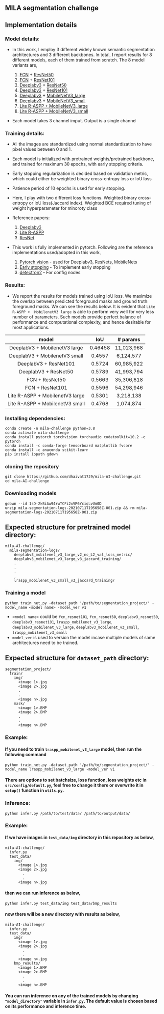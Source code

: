 ## MILA segmentation challenge

## Implementation details

### Model details:
*  In this work, I employ 3 different widely known semantic segmentation architectures and 3 different backbones. In total, I report results for 8 different models, each of them trained from scratch. The 8 model variants are,

    1. [FCN](https://arxiv.org/abs/1411.4038) + [ResNet50](https://arxiv.org/abs/1512.03385) 
    2. [FCN](https://arxiv.org/abs/1411.4038) + [ResNet101](https://arxiv.org/abs/1512.03385)
    3. [Deeplabv3](https://arxiv.org/abs/1706.05587) + [ResNet50](https://arxiv.org/abs/1512.03385) 
    4. [Deeplabv3](https://arxiv.org/abs/1706.05587) + [ResNet101](https://arxiv.org/abs/1512.03385) 
    5. [Deeplabv3](https://arxiv.org/abs/1706.05587) + [MobileNetV3_large](https://arxiv.org/abs/1905.02244) 
    6. [Deeplabv3](https://arxiv.org/abs/1706.05587) + [MobileNetV3_small](https://arxiv.org/abs/1905.02244) 
    7. [Lite R-ASPP + MobileNetV3_large](https://arxiv.org/abs/1905.02244)  
    8. [Lite R-ASPP + MobileNetV3_small](https://arxiv.org/abs/1905.02244)  

*  Each model takes 3 channel imput. Output is a single channel 

### Training details:
*  All the images are standardized using normal standardization to have pixel values between 0 and 1. 
*  Each model is initialized with pretrained weights/pretrained backbone, and trained for maximum 30 epochs, with early stopping criteria.
*  Early stopping regularization is decided based on validation metric, which could either be weighted binary cross-entropy loss or IoU loss
*  Patience period of 10 epochs is used for early stopping. 
*  Here, I play with two different loss functions. Weighted binary cross-entropy or IoU loss(Jaccard index). Weighted BCE required tuning of weight hyperparameter for minoroty class
*  Reference papers:

    1. [Deeplabv3](https://arxiv.org/abs/1706.05587)
    2. [Lite R-ASPP](https://arxiv.org/abs/1905.02244)  
    3. [ResNet](https://arxiv.org/abs/1512.03385)
    
*  This work is fully implemented in pytorch. Following are the reference implementations used/adopted in this work,

    1. [Pytorch vision](https://github.com/pytorch/vision/tree/master/torchvision/models/segmentation) - used for Deeplabv3, ResNets, MobileNets
    2. [Early stopping](https://github.com/Bjarten/early-stopping-pytorch) - To implement early stopping
    3. [detectron2](https://github.com/facebookresearch/detectron2) - For config nodes
    

### Results:

* We report the results for models trained using IoU loss. We maximize the overlap between predicted foreground masks and ground truth foreground masks. We can see the results below. It is evident that `Lite R-ASPP +  MobilenetV3 large` is able to perform very well for very less number of parameters. Such models provide perfect balance of performance and computational complexity, and hence desirable for most applications. 

|               model               |   IoU     |  # params     |
|:--------------------------------: |:-------:  |:----------:   |
|  DeeplabV3 + MobilenetV3 large    | 0.46458   | 11,023,968    |
|  DeeplabV3 +  MobilenetV3 small   |  0.4557   |  6,124,577    |
|       DeeplabV3 + ResNet101       |  0.5724   | 60,985,922    |
|       DeeplabV3 + ResNet50        |  0.5789   | 41,993,794    |
|          FCN + ResNet50           |  0.5663   | 35,306,818    |
|          FCN + ResNet101          |  0.5596   | 54,298,946    |
| Lite R-ASPP +  MobilenetV3 large  |  0.5301   |  3,218,138    |
|  Lite R-ASPP + MobilenetV3 small  |  0.4768   |  1,074,874    |

### Installing dependencies:

```
conda create -n mila-challenge python=3.8
conda activate mila-challenge
conda install pytorch torchvision torchaudio cudatoolkit=10.2 -c pytorch
conda install -c conda-forge tensorboard matplotlib fvcore
conda install -c anaconda scikit-learn
pip install iopath gdown
```

### cloning the repository

```
git clone https://github.com/dhaivat1729/mila-AI-challenge.git
cd mila-AI-challenge
```

### Downloading models
```
gdown --id 1sD-2kBiAw94rwTCFi2xVP6YciqLvUm0D
unzip mila-segmentation-logs-20210711T195658Z-001.zip && rm mila-segmentation-logs-20210711T195658Z-001.zip 
```

## Expected structure for pretrained model directory:
```
mila-AI-challenge/
  mila-segmentation-logs/
    deeplabv3_mobilenet_v3_large_v2_no_L2_val_loss_metric/
    deeplabv3_mobilenet_v3_large_v3_jaccard_training/
    .
    .
    .
    .
    lraspp_mobilenet_v3_small_v3_jaccard_training/
```

### Training a model
```
python train_net.py -dataset_path '/path/to/segmentation_project/' -model_name <model name> -model_ver v1
```
* `<model name>` could be `fcn_resnet101`, `fcn_resnet50`, `deeplabv3_resnet50`, `deeplabv3_resnet101`, `lraspp_mobilenet_v3_large`, `deeplabv3_mobilenet_v3_large`, `deeplabv3_mobilenet_v3_small`, `lraspp_mobilenet_v3_small`
* `model_ver` is used to version the model incase multiple models of same architectures need to be trained.

## Expected structure for `dataset_path` directory:
```
segmentation_project/
  train/
    img/
      <image 1>.jpg
      <image 2>.jpg
      .
      .
      <image n>.jpg
    mask/
      <image 1>.BMP
      <image 2>.BMP
      .
      .
      <image n>.BMP
```

### Example:

#### If you need to train `lraspp_mobilenet_v3_large` model, then run the following command

```
python train_net.py -dataset_path '/path/to/segmentation_project/' -model_name lraspp_mobilenet_v3_large -model_ver v1
```

#### There are options to set batchsize, loss function, loss weights etc in `src/config/default.py`, feel free to change it there or overwrite it in `setup()` function in `utils.py`.

### Inference:
```
python infer.py /path/to/test/data/ /path/to/output/data/
```

### Example:

#### If we have images in `test_data/img` directory in this repository as below,

```
mila-AI-challenge/
  infer.py
  test_data/
    img/
      <image 1>.jpg
      <image 2>.jpg
        .
        .
      <image n>.jpg
```

#### then we can run inference as below,

```
python infer.py test_data/img test_data/bmp_results
```

#### now there will be a new directory with results as below,

```
mila-AI-challenge/
  infer.py
  test_data/
    img/
      <image 1>.jpg
      <image 2>.jpg
        .
        .
      <image n>.jpg
    bmp_results/
      <image 1>.BMP
      <image 2>.BMP
        .
        .
      <image n>.BMP
```

#### You can run inference on any of the trained models by changing ` "model_directory" ` variable in `infer.py`. The default value is chosen based on its performance and inference time. 
